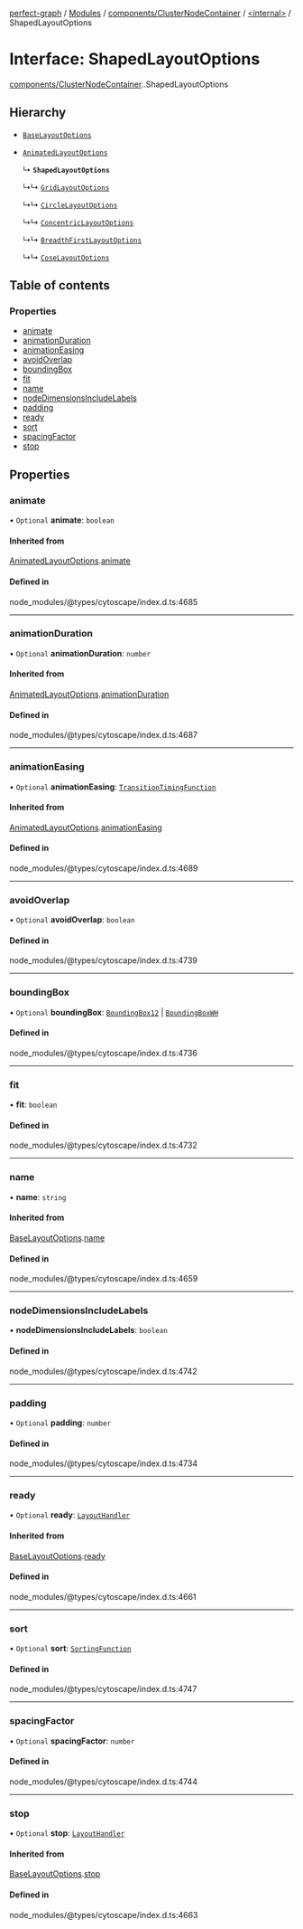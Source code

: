 [perfect-graph](../README.md) / [Modules](../modules.md) / [components/ClusterNodeContainer](../modules/components_ClusterNodeContainer.md) / [<internal\>](../modules/components_ClusterNodeContainer._internal_.md) / ShapedLayoutOptions

# Interface: ShapedLayoutOptions

[components/ClusterNodeContainer](../modules/components_ClusterNodeContainer.md).[<internal>](../modules/components_ClusterNodeContainer._internal_.md).ShapedLayoutOptions

## Hierarchy

- [`BaseLayoutOptions`](components_ClusterNodeContainer._internal_.BaseLayoutOptions.md)

- [`AnimatedLayoutOptions`](components_ClusterNodeContainer._internal_.AnimatedLayoutOptions.md)

  ↳ **`ShapedLayoutOptions`**

  ↳↳ [`GridLayoutOptions`](components_ClusterNodeContainer._internal_.GridLayoutOptions.md)

  ↳↳ [`CircleLayoutOptions`](components_ClusterNodeContainer._internal_.CircleLayoutOptions.md)

  ↳↳ [`ConcentricLayoutOptions`](components_ClusterNodeContainer._internal_.ConcentricLayoutOptions.md)

  ↳↳ [`BreadthFirstLayoutOptions`](components_ClusterNodeContainer._internal_.BreadthFirstLayoutOptions.md)

  ↳↳ [`CoseLayoutOptions`](components_ClusterNodeContainer._internal_.CoseLayoutOptions.md)

## Table of contents

### Properties

- [animate](components_ClusterNodeContainer._internal_.ShapedLayoutOptions.md#animate)
- [animationDuration](components_ClusterNodeContainer._internal_.ShapedLayoutOptions.md#animationduration)
- [animationEasing](components_ClusterNodeContainer._internal_.ShapedLayoutOptions.md#animationeasing)
- [avoidOverlap](components_ClusterNodeContainer._internal_.ShapedLayoutOptions.md#avoidoverlap)
- [boundingBox](components_ClusterNodeContainer._internal_.ShapedLayoutOptions.md#boundingbox)
- [fit](components_ClusterNodeContainer._internal_.ShapedLayoutOptions.md#fit)
- [name](components_ClusterNodeContainer._internal_.ShapedLayoutOptions.md#name)
- [nodeDimensionsIncludeLabels](components_ClusterNodeContainer._internal_.ShapedLayoutOptions.md#nodedimensionsincludelabels)
- [padding](components_ClusterNodeContainer._internal_.ShapedLayoutOptions.md#padding)
- [ready](components_ClusterNodeContainer._internal_.ShapedLayoutOptions.md#ready)
- [sort](components_ClusterNodeContainer._internal_.ShapedLayoutOptions.md#sort)
- [spacingFactor](components_ClusterNodeContainer._internal_.ShapedLayoutOptions.md#spacingfactor)
- [stop](components_ClusterNodeContainer._internal_.ShapedLayoutOptions.md#stop)

## Properties

### animate

• `Optional` **animate**: `boolean`

#### Inherited from

[AnimatedLayoutOptions](components_ClusterNodeContainer._internal_.AnimatedLayoutOptions.md).[animate](components_ClusterNodeContainer._internal_.AnimatedLayoutOptions.md#animate)

#### Defined in

node_modules/@types/cytoscape/index.d.ts:4685

___

### animationDuration

• `Optional` **animationDuration**: `number`

#### Inherited from

[AnimatedLayoutOptions](components_ClusterNodeContainer._internal_.AnimatedLayoutOptions.md).[animationDuration](components_ClusterNodeContainer._internal_.AnimatedLayoutOptions.md#animationduration)

#### Defined in

node_modules/@types/cytoscape/index.d.ts:4687

___

### animationEasing

• `Optional` **animationEasing**: [`TransitionTimingFunction`](../modules/components_ClusterNodeContainer._internal_.md#transitiontimingfunction)

#### Inherited from

[AnimatedLayoutOptions](components_ClusterNodeContainer._internal_.AnimatedLayoutOptions.md).[animationEasing](components_ClusterNodeContainer._internal_.AnimatedLayoutOptions.md#animationeasing)

#### Defined in

node_modules/@types/cytoscape/index.d.ts:4689

___

### avoidOverlap

• `Optional` **avoidOverlap**: `boolean`

#### Defined in

node_modules/@types/cytoscape/index.d.ts:4739

___

### boundingBox

• `Optional` **boundingBox**: [`BoundingBox12`](components_ClusterNodeContainer._internal_.BoundingBox12.md) \| [`BoundingBoxWH`](components_ClusterNodeContainer._internal_.BoundingBoxWH.md)

#### Defined in

node_modules/@types/cytoscape/index.d.ts:4736

___

### fit

• **fit**: `boolean`

#### Defined in

node_modules/@types/cytoscape/index.d.ts:4732

___

### name

• **name**: `string`

#### Inherited from

[BaseLayoutOptions](components_ClusterNodeContainer._internal_.BaseLayoutOptions.md).[name](components_ClusterNodeContainer._internal_.BaseLayoutOptions.md#name)

#### Defined in

node_modules/@types/cytoscape/index.d.ts:4659

___

### nodeDimensionsIncludeLabels

• **nodeDimensionsIncludeLabels**: `boolean`

#### Defined in

node_modules/@types/cytoscape/index.d.ts:4742

___

### padding

• `Optional` **padding**: `number`

#### Defined in

node_modules/@types/cytoscape/index.d.ts:4734

___

### ready

• `Optional` **ready**: [`LayoutHandler`](../modules/components_ClusterNodeContainer._internal_.md#layouthandler)

#### Inherited from

[BaseLayoutOptions](components_ClusterNodeContainer._internal_.BaseLayoutOptions.md).[ready](components_ClusterNodeContainer._internal_.BaseLayoutOptions.md#ready)

#### Defined in

node_modules/@types/cytoscape/index.d.ts:4661

___

### sort

• `Optional` **sort**: [`SortingFunction`](../modules/components_ClusterNodeContainer._internal_.md#sortingfunction)

#### Defined in

node_modules/@types/cytoscape/index.d.ts:4747

___

### spacingFactor

• `Optional` **spacingFactor**: `number`

#### Defined in

node_modules/@types/cytoscape/index.d.ts:4744

___

### stop

• `Optional` **stop**: [`LayoutHandler`](../modules/components_ClusterNodeContainer._internal_.md#layouthandler)

#### Inherited from

[BaseLayoutOptions](components_ClusterNodeContainer._internal_.BaseLayoutOptions.md).[stop](components_ClusterNodeContainer._internal_.BaseLayoutOptions.md#stop)

#### Defined in

node_modules/@types/cytoscape/index.d.ts:4663
